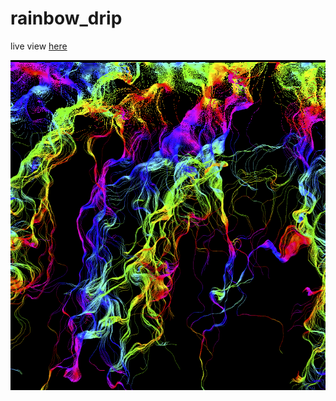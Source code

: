 # rainbow_drip
live view [here](https://www.openprocessing.org/sketch/732522)


![rainbow_drip](thumbnail.PNG)
